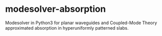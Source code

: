 # modesolver-absorption
Modesolver in Python3 for planar waveguides and Coupled-Mode Theory approximated absorption in hyperuniformly patterned slabs.
